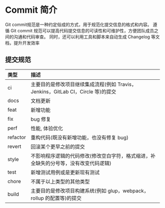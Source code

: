 # Commit 简介
Git commit规范是一种约定俗成的方式，用于规范化提交信息的格式和内容。 遵循 Git commit 规范可以提高代码提交信息的可读性和可维护性，方便团队成员之间的沟通和代码审查。 同时，还可以利用工具和脚本来自动生成 Changelog 等文档，提升开发效率

## 提交规范

| 类型     | 描述                                                                                 |
| :------- | :----------------------------------------------------------------------------------- |
| ci       | 主要目的是修改项目继续集成流程(例如 Travis，Jenkins，GitLab CI，Circle 等)的提交     |
| docs     | 文档更新                                                                             |
| feat     | 新增功能                                                                             |
| fix      | bug 修复                                                                             |
| perf     | 性能, 体验优化                                                                       |
| refactor | 重构代码(既没有新增功能，也没有修复 bug)                                             |
| revert   | 回滚某个更早之前的提交                                                               |
| style    | 不影响程序逻辑的代码修改(修改空白字符，格式缩进，补全缺失的分号等，没有改变代码逻辑) |
| test     | 新增测试用例或是更新现有测试                                                         |
| chore    | 不属于以上类型的其他类型                                                             |
| build    | 主要目的是修改项目构建系统(例如 glup，webpack，rollup 的配置等)的提交                |
